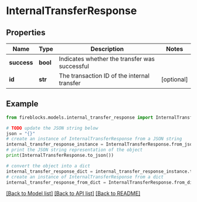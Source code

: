 # InternalTransferResponse


## Properties

Name | Type | Description | Notes
------------ | ------------- | ------------- | -------------
**success** | **bool** | Indicates whether the transfer was successful | 
**id** | **str** | The transaction ID of the internal transfer | [optional] 

## Example

```python
from fireblocks.models.internal_transfer_response import InternalTransferResponse

# TODO update the JSON string below
json = "{}"
# create an instance of InternalTransferResponse from a JSON string
internal_transfer_response_instance = InternalTransferResponse.from_json(json)
# print the JSON string representation of the object
print(InternalTransferResponse.to_json())

# convert the object into a dict
internal_transfer_response_dict = internal_transfer_response_instance.to_dict()
# create an instance of InternalTransferResponse from a dict
internal_transfer_response_from_dict = InternalTransferResponse.from_dict(internal_transfer_response_dict)
```
[[Back to Model list]](../README.md#documentation-for-models) [[Back to API list]](../README.md#documentation-for-api-endpoints) [[Back to README]](../README.md)


